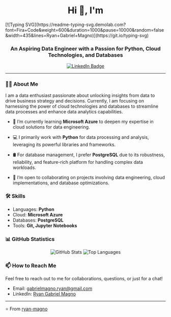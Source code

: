 <h1 align="center">Hi 👋, I'm </h1>
[![Typing SVG](https://readme-typing-svg.demolab.com?font=Fira+Code&weight=600&duration=1000&pause=10000&random=false&width=435&lines=Ryan+Gabriel+Magno)](https://git.io/typing-svg)
<h3 align="center">An Aspiring Data Engineer with a Passion for Python, Cloud Technologies, and Databases</h3>

<p align="center">
  <a href="https://www.linkedin.com/in/https://www.linkedin.com/in/ryangabrielmagno/"><img src="https://img.shields.io/badge/LinkedIn-0077B5?style=for-the-badge&logo=linkedin&logoColor=white" alt="LinkedIn Badge"/></a>
</p>

---

### 🙋‍♂️ About Me

I am a data enthusiast passionate about unlocking insights from data to drive business strategy and decisions. Currently, I am focusing on harnessing the power of cloud technologies and databases to streamline data processes and enhance data analytics capabilities.

- 🌱 I’m currently learning **Microsoft Azure** to deepen my expertise in cloud solutions for data engineering.

- 💻 I primarily work with **Python** for data processing and analysis, leveraging its powerful libraries and frameworks.

- 🛢 For database management, I prefer **PostgreSQL** due to its robustness, reliability, and feature-rich platform for handling complex data workloads.

- 🤝 I’m open to collaborating on projects involving data engineering, cloud implementations, and database optimizations.

### 🛠 Skills

- Languages: **Python**
- Cloud: **Microsoft Azure**
- Databases: **PostgreSQL**
- Tools: **Git, Jupyter Notebooks**

### 📊 GitHub Statistics

<p align="center">
  <img src="https://github-readme-stats.vercel.app/api?username=YourGitHubUsername&show_icons=true&theme=radical" alt="GitHub Stats" />
  <img src="https://github-readme-stats.vercel.app/api/top-langs/?username=YourGitHubUsername&layout=compact&theme=radical" alt="Top Languages" />
</p>

### 📫 How to Reach Me

Feel free to reach out to me for collaborations, questions, or just for a chat!

- Email: [gabrielmagno.ryan@gmail.com](mailto:gabrielmagno.ryan@gmail.com)
- LinkedIn: [Ryan Gabriel Magno](https://www.linkedin.com/in/ryangabrielmagno)
---

⭐️ From [ryan-magno]([https://github.com/YourGitHubUsername](https://github.com/ryan-magno))

